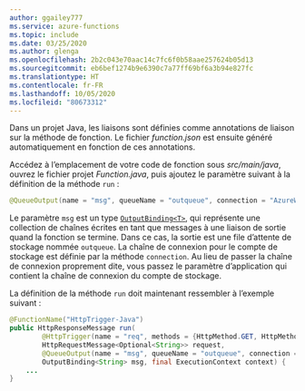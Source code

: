 ```yaml
---
author: ggailey777
ms.service: azure-functions
ms.topic: include
ms.date: 03/25/2020
ms.author: glenga
ms.openlocfilehash: 2b2c043e70aac14c7fc6f0b58aae257624b05d13
ms.sourcegitcommit: eb6bef1274b9e6390c7a77ff69bf6a3b94e827fc
ms.translationtype: HT
ms.contentlocale: fr-FR
ms.lasthandoff: 10/05/2020
ms.locfileid: "80673312"
---
```

Dans un projet Java, les liaisons sont définies comme annotations de liaison sur la méthode de fonction. Le fichier *function.json* est ensuite généré automatiquement en fonction de ces annotations.

Accédez à l’emplacement de votre code de fonction sous _src/main/java_, ouvrez le fichier projet *Function.java*, puis ajoutez le paramètre suivant à la définition de la méthode `run` :

```java
@QueueOutput(name = "msg", queueName = "outqueue", connection = "AzureWebJobsStorage") OutputBinding<String> msg
```

Le paramètre `msg` est un type [`OutputBinding<T>`](/java/api/com.microsoft.azure.functions.outputbinding), qui représente une collection de chaînes écrites en tant que messages à une liaison de sortie quand la fonction se termine. Dans ce cas, la sortie est une file d’attente de stockage nommée `outqueue`. La chaîne de connexion pour le compte de stockage est définie par la méthode `connection`. Au lieu de passer la chaîne de connexion proprement dite, vous passez le paramètre d’application qui contient la chaîne de connexion du compte de stockage.

La définition de la méthode `run` doit maintenant ressembler à l’exemple suivant :  

```java
@FunctionName("HttpTrigger-Java")
public HttpResponseMessage run(
        @HttpTrigger(name = "req", methods = {HttpMethod.GET, HttpMethod.POST}, authLevel = AuthorizationLevel.FUNCTION)  
        HttpRequestMessage<Optional<String>> request, 
        @QueueOutput(name = "msg", queueName = "outqueue", connection = "AzureWebJobsStorage") 
        OutputBinding<String> msg, final ExecutionContext context) {
    ...
}
```